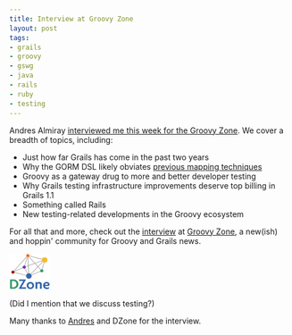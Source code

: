 ```yaml
---
title: Interview at Groovy Zone
layout: post
tags:
- grails
- groovy
- gswg
- java
- rails
- ruby
- testing
---
```

Andres Almiray [interviewed me this week for the Groovy Zone](http://groovy.dzone.com/news/jason-rudolph-second-leg-grail "Jason Rudolph: Second Leg of the Grails Race — Groovy Zone").  We cover a breadth of topics, including:

* Just how far Grails has come in the past two years
* Why the GORM DSL likely obviates [previous mapping techniques](http://jasonrudolph.com/blog/2006/06/20/hoisting-grails-to-your-legacy-db/ "jasonrudolph.com - Hoisting Grails to Your Legacy DB")
* Groovy as a gateway drug to more and better developer testing
* Why Grails testing infrastructure improvements deserve top billing in Grails 1.1
* Something called Rails
* New testing-related developments in the Groovy ecosystem

For all that and more, check out the [interview](http://groovy.dzone.com/news/jason-rudolph-second-leg-grail "Jason Rudolph: Second Leg of the Grails Race — Groovy Zone") at [Groovy Zone](http://groovy.dzone.com "Groovy Zone — Everything for the Groovy & Grails developer"), a new(ish) and hoppin' community for Groovy and Grails news.

![20080404 DZone Logo](/resources/20080404-dzone-logo.gif)

(Did I mention that we discuss testing?)

Many thanks to [Andres](http://www.jroller.com/aalmiray/ "Andres Almiray's Weblog : Weblog") and DZone for the interview.
